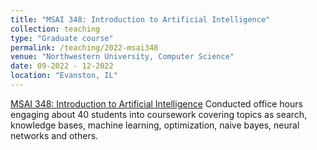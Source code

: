 ```yaml
---
title: "MSAI 348: Introduction to Artificial Intelligence"
collection: teaching
type: "Graduate course"
permalink: /teaching/2022-msai348
venue: "Northwestern University, Computer Science"
date: 09-2022 - 12-2022
location: "Evanston, IL"
---
```

[MSAI 348: Introduction to Artificial Intelligence](https://www.mccormick.northwestern.edu/artificial-intelligence/curriculum/descriptions/msai-348.html)
Conducted office hours engaging about 40 students into coursework covering topics as search, knowledge bases, machine learning, optimization, naive bayes, neural networks and others.